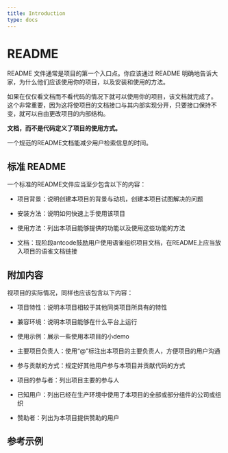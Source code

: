```yaml
---
title: Introduction
type: docs
---
```

# README

README 文件通常是项目的第一个入口点。你应该通过 README 明确地告诉大家，为什么他们应该使用你的项目，以及安装和使用的方法。

如果在仅仅看文档而不看代码的情况下就可以使用你的项目，该文档就完成了。 这个非常重要，因为这将使项目的文档接口与其内部实现分开，只要接口保持不变，就可以自由更改项目的内部结构。

**文档，而不是代码定义了项目的使用方式。**

一个规范的README文档能减少用户检索信息的时间。

## 标准 README

一个标准的README文件应当至少包含以下的内容：

- 项目背景：说明创建本项目的背景与动机，创建本项目试图解决的问题

- 安装方法：说明如何快速上手使用该项目

- 使用方法：列出本项目能够提供的功能以及使用这些功能的方法

- 文档：现阶段antcode鼓励用户使用语雀组织项目文档，在README上应当放入项目的语雀文档链接

## 附加内容

视项目的实际情况，同样也应该包含以下内容：

- 项目特性：说明本项目相较于其他同类项目所具有的特性

- 兼容环境：说明本项目能够在什么平台上运行

- 使用示例：展示一些使用本项目的小demo

- 主要项目负责人：使用“@”标注出本项目的主要负责人，方便项目的用户沟通

- 参与贡献的方式：规定好其他用户参与本项目并贡献代码的方式

- 项目的参与者：列出项目主要的参与人

- 已知用户：列出已经在生产环境中使用了本项目的全部或部分组件的公司或组织

- 赞助者：列出为本项目提供赞助的用户

## 参考示例

